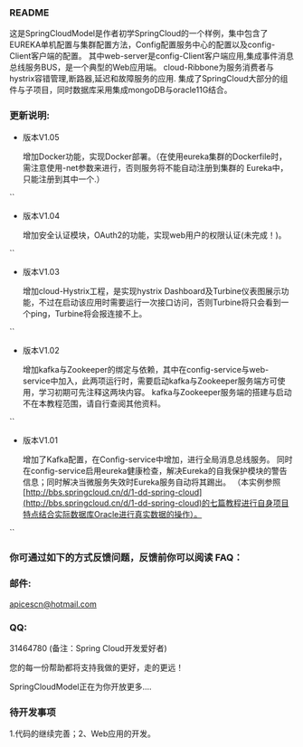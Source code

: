 ### README


   这是SpringCloudModel是作者初学SpringCloud的一个样例，集中包含了EUREKA单机配置与集群配置方法，Config配置服务中心的配置以及config-Client客户端的配置。
   其中web-server是config-Client客户端应用,集成事件消息总线服务BUS，是一个典型的Web应用端。
   cloud-Ribbone为服务消费者与hystrix容错管理,断路器,延迟和故障服务的应用.
   集成了SpringCloud大部分的组件与子项目，同时数据库采用集成mongoDB与oracle11G结合。

### 更新说明:

- 版本V1.05

    增加Docker功能，实现Docker部署。（在使用eureka集群的Dockerfile时，需注意使用-net参数来进行，否则服务将不能自动注册到集群的 Eureka中，只能注册到其中一个.）

``
- 版本V1.04

    增加安全认证模块，OAuth2的功能，实现web用户的权限认证(未完成！)。
    
``    
- 版本V1.03
    
    增加cloud-Hystrix工程，是实现hystrix Dashboard及Turbine仪表图展示功能，不过在启动该应用时需要运行一次接口访问，否则Turbine将只会看到一个ping，Turbine将会报连接不上。

``
- 版本V1.02
    
    增加kafka与Zookeeper的绑定与依赖，其中在config-service与web-service中加入，此两项运行时，需要启动kafka与Zookeeper服务端方可使用，学习初期可先注释这两块内容。
    kafka与Zookeeper服务端的搭建与启动不在本教程范围，请自行查阅其他资料。

``
- 版本V1.01

    增加了Kafka配置，在Config-service中增加，进行全局消息总线服务。
    同时在config-service启用eureka健康检查，解决Eureka的自我保护模块的警告信息；同时解决当微服务失效时Eureka服务自动将其踢出。
    （本实例参照[http://bbs.springcloud.cn/d/1-dd-spring-cloud](http://bbs.springcloud.cn/d/1-dd-spring-cloud)的七篇教程进行自身项目特点结合实际数据库Oracle进行真实数据的操作）。

``

### 你可通过如下的方式反馈问题，反馈前你可以阅读 FAQ：


### 邮件:
 apicescn@hotmail.com
 
### QQ:

 31464780 (备注：Spring Cloud开发爱好者)

您的每一份帮助都将支持我做的更好，走的更远！

SpringCloudModel正在为你开放更多....

### 待开发事项

1.代码的继续完善；2、Web应用的开发。